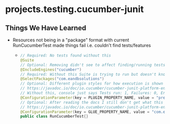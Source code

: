 # projects.testing.cucumber-junit

## Things We Have Learned

* Resources not being in a "package" format with current RunCucumberTest made things fail i.e. couldn't find
  tests/features
    * ```java
      // Required: No tests found without this
      @Suite
      // Optional: Removing didn't see to affect finding/running tests
      @IncludeEngines("cucumber")
      // Required: Without this Suite is trying to run but doesn't know how to link anything.
      @SelectPackages("com.eandbsolutions")
      // Optional: Different plugin styles for how execution is shown
      // https://javadoc.io/doc/io.cucumber/cucumber-junit-platform-engine/7.2.0/io/cucumber/junit/platform/engine/Constants.html#PLUGIN_PROPERTY_NAME
      // Without this, console just says Tests run: 1, Failures: 0, Errors: 0, Skipped: 0
      @ConfigurationParameter(key = PLUGIN_PROPERTY_NAME, value = "pretty")
      // Optional: After reading the docs I still don't get what this is doing.
      // https://javadoc.io/doc/io.cucumber/cucumber-junit-platform-engine/7.2.0/io/cucumber/junit/platform/engine/Constants.html#GLUE_PROPERTY_NAME 
      @ConfigurationParameter(key = GLUE_PROPERTY_NAME, value = "com.eandbsolutions")
      public class RunCucumberTest{}
    ```